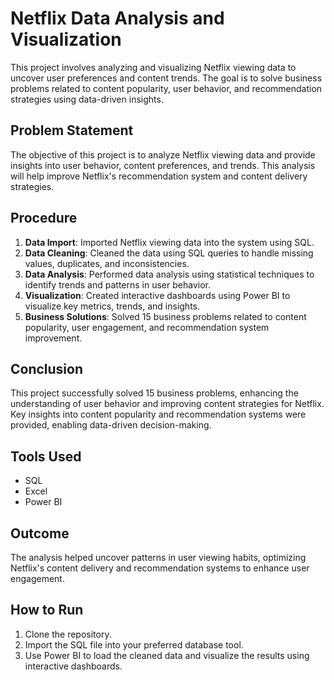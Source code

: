 # Netflix Data Analysis and Visualization

This project involves analyzing and visualizing Netflix viewing data to uncover user preferences and content trends. The goal is to solve business problems related to content popularity, user behavior, and recommendation strategies using data-driven insights.

## Problem Statement
The objective of this project is to analyze Netflix viewing data and provide insights into user behavior, content preferences, and trends. This analysis will help improve Netflix's recommendation system and content delivery strategies.

## Procedure
1. **Data Import**: Imported Netflix viewing data into the system using SQL.
2. **Data Cleaning**: Cleaned the data using SQL queries to handle missing values, duplicates, and inconsistencies.
3. **Data Analysis**: Performed data analysis using statistical techniques to identify trends and patterns in user behavior.
4. **Visualization**: Created interactive dashboards using Power BI to visualize key metrics, trends, and insights.
5. **Business Solutions**: Solved 15 business problems related to content popularity, user engagement, and recommendation system improvement.

## Conclusion
This project successfully solved 15 business problems, enhancing the understanding of user behavior and improving content strategies for Netflix. Key insights into content popularity and recommendation systems were provided, enabling data-driven decision-making.

## Tools Used
- SQL
- Excel
- Power BI

## Outcome
The analysis helped uncover patterns in user viewing habits, optimizing Netflix's content delivery and recommendation systems to enhance user engagement.

## How to Run
1. Clone the repository.
2. Import the SQL file into your preferred database tool.
3. Use Power BI to load the cleaned data and visualize the results using interactive dashboards.
